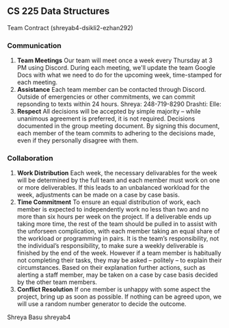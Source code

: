 ## CS 225 Data Structures
Team Contract (shreyab4-dsikli2-ezhan292)  
### Communication
1. **Team Meetings** Our team will meet once a week every Thursday at 3 PM using Discord. During each meeting,
we'll update the team Google Docs with what we need to do for the upcoming week, time-stamped for each meeting.
2. **Assistance** Each team member can be contacted through Discord. Outside
of emergencies or other commitments, we can commit repsonding to texts within 24 hours.
Shreya: 248-719-8290
Drashti:
Elle:
3. **Respect** All decisions will be accepted by simple majority – while unanimous agreement is preferred,
it is not required. Decisions documented in the group meeting document. By signing this document, each member 
of the team commits to adhering to the decisions made, even if they personally disagree with them.
### Collaboration
1. **Work Distribution** Each week, the necessary delivarables for the week will be determined
by the full team and each member must work on one or more deliverables. If this leads to an unbalanced workload 
for the week, adjustments can be made on a case by case basis.
2. **Time Commitment** To ensure an equal distribution of work, each member is expected to
independently work no less than two and no more than six hours per week on the project.
If a deliverable ends up taking more time, the rest of the team should be pulled in to assist
with the unforseen complication, with each member taking an equal share of the workload or
programming in pairs. It is the team’s responsibility, not the individual’s responsibility, to
make sure a weekly deliverable is finished by the end of the week.
However if a team member is habitually not completing their tasks, they may be asked –
politely – to explain their circumstances. Based on their explanation further actions, such
as alerting a staff member, may be taken on a case by case basis decided by the other team
members.
3. **Conflict Resolution** If one member is unhappy with some aspect the project, bring up as soon as possible. If nothing can be agreed upon, we will 
use a random number generator to decide the outcome.

Shreya Basu shreyab4
